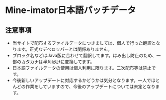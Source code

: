 # Mine-imator日本語パッチデータ
## 注意事項
* 当サイトで配布するファイルデータにつきましては、個人で行った翻訳となります。正式なデベロッパーとは関係ありません。  
* ブロック名などはJava版に合わせて翻訳してます。はみ出し防止のため、一部のカタカナは半角ｶﾀｶﾅに変換してます。  
* 日本語ファイルデータの使用は個人利用に限ります。二次配布等は禁止です。  
* 今後新しいアップデートに対応するかどうかは気分となります。一人でほとんどの作業をしていますので、今後のアップデートについては未定となります。
